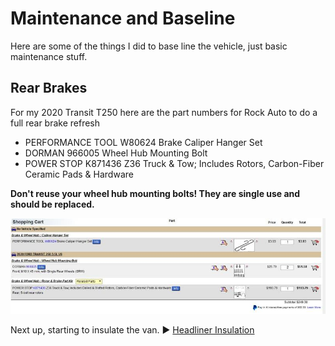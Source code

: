 # Maintenance and Baseline

Here are some of the things I did to base line the vehicle, just basic maintenance stuff.

## Rear Brakes

For my 2020 Transit T250 here are the part numbers for Rock Auto to do a full rear brake refresh

- PERFORMANCE TOOL W80624 Brake Caliper Hanger Set
- DORMAN 966005 Wheel Hub Mounting Bolt
- POWER STOP K871436 Z36 Truck & Tow; Includes Rotors, Carbon-Fiber Ceramic Pads & Hardware

**Don't reuse your wheel hub mounting bolts! They are single use and should be replaced.**

![rear brakes](assets/rear-brakes-01.JPG)

Next up, starting to insulate the van. :arrow_forward: [Headliner Insulation](headliner-insulation.md)